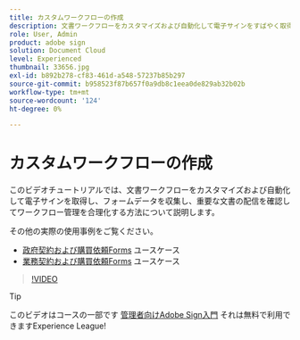 ```yaml
---
title: カスタムワークフローの作成
description: 文書ワークフローをカスタマイズおよび自動化して電子サインをすばやく取得し、フォームデータを収集する方法について説明します
role: User, Admin
product: adobe sign
solution: Document Cloud
level: Experienced
thumbnail: 33656.jpg
exl-id: b892b278-cf83-461d-a548-57237b85b297
source-git-commit: b958523f87b657f0a9db8c1eea0de829ab32b02b
workflow-type: tm+mt
source-wordcount: '124'
ht-degree: 0%

---
```


# カスタムワークフローの作成

このビデオチュートリアルでは、文書ワークフローをカスタマイズおよび自動化して電子サインを取得し、フォームデータを収集し、重要な文書の配信を確認してワークフロー管理を合理化する方法について説明します。

その他の実際の使用事例をご覧ください。

* [政府契約および購買依頼Forms](https://experienceleague.adobe.com/docs/document-cloud-learn/sign-learning-hub/expand/recipes/gov/usecasegovcontracts.html?lang=en) ユースケース
* [業務契約および購買依頼Forms](https://experienceleague.adobe.com/docs/document-cloud-learn/sign-learning-hub/expand/recipes/com/usecasecomcontracts.html?lang=en) ユースケース

>[!VIDEO](https://video.tv.adobe.com/v/33656?hidetitle=true)

>[!TIP]
>
>このビデオはコースの一部です [管理者向けAdobe Sign入門](https://experienceleague.adobe.com/?recommended=Sign-A-1-2020.2) それは無料で利用できますExperience League!
